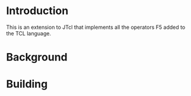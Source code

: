 # Introduction

This is an extension to JTcl that implements all the operators F5 added to the TCL language.

# Background

# Building

